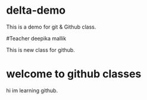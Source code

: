 # delta-demo
This is a demo for git &amp; Github class.

#Teacher
deepika mallik

This is new class for github.
# welcome to github classes
hi im learning github.
